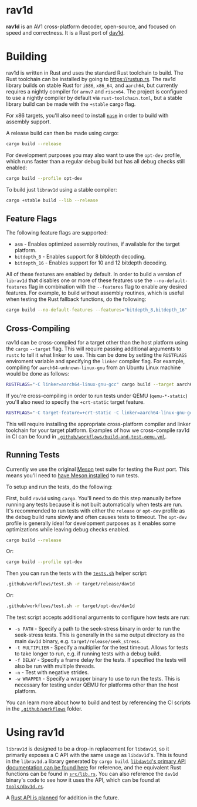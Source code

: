 # rav1d

**rav1d** is an AV1 cross-platform decoder, open-source, and focused on speed
and correctness. It is a Rust port of
[dav1d](https://code.videolan.org/videolan/dav1d).

# Building

rav1d is written in Rust and uses the standard Rust toolchain to build. The Rust
toolchain can be installed by going to https://rustup.rs. The rav1d library
builds on stable Rust for `i686`, `x86_64`, and `aarch64`, but currently
requires a nightly compiler for `armv7` and `riscv64`. The project is configured
to use a nightly compiler by default via `rust-toolchain.toml`, but a stable
library build can be made with the `+stable` cargo flag.

For x86 targets, you'll also need to install [`nasm`](https://nasm.us/) in order
to build with assembly support.

A release build can then be made using cargo:

```sh
cargo build --release
```

For development purposes you may also want to use the `opt-dev` profile, which
runs faster than a regular debug build but has all debug checks still enabled:

```sh
cargo build --profile opt-dev
```

To build just `librav1d` using a stable compiler:

```sh
cargo +stable build --lib --release
```

## Feature Flags

The following feature flags are supported:

* `asm` - Enables optimized assembly routines, if available for the target
  platform.
* `bitdepth_8` - Enables support for 8 bitdepth decoding.
* `bitdepth_16` - Enables support for 10 and 12 bitdepth decoding.

All of these features are enabled by default. In order to build a version of
`librav1d` that disables one or more of these features use the
`--no-default-features` flag in combination with the `--features` flag to enable
any desired features. For example, to build without assembly routines, which is
useful when testing the Rust fallback functions, do the following:

```sh
cargo build --no-default-features --features="bitdepth_8,bitdepth_16"
```

## Cross-Compiling

rav1d can be cross-compiled for a target other than the host platform using the
`cargo` `--target` flag. This will require passing additional arguments to
`rustc` to tell it what linker to use. This can be done by setting the
`RUSTFLAGS` enviroment variable and specifying the `linker` compiler flag. For
example, compiling for `aarch64-unknown-linux-gnu` from an Ubuntu Linux machine
would be done as follows:

```sh
RUSTFLAGS="-C linker=aarch64-linux-gnu-gcc" cargo build --target aarch64-unknown-linux-gnu
```

If you're cross-compiling in order to run tests under QEMU (`qemu-*-static`)
you'll also need to specify the `+crt-static` target feature.

```sh
RUSTFLAGS="-C target-feature=+crt-static -C linker=aarch64-linux-gnu-gcc" cargo build --target aarch64-unknown-linux-gnu
```

This will require installing the appropriate cross-platform compiler and linker
toolchain for your target platform. Examples of how we cross-compile rav1d in CI
can be found in
[`.github/workflows/build-and-test-qemu.yml`](.github/workflows/build-and-test-qemu.yml).

## Running Tests

Currently we use the original [Meson](https://mesonbuild.com/) test suite for
testing the Rust port. This means you'll need to [have Meson
installed](https://mesonbuild.com/Getting-meson.html) to run tests.

To setup and run the tests, do the following:

First, build `rav1d` using `cargo`. You'll need to do this step manually before
running any tests because it is not built automatically when tests are run. It's
recommended to run tests with either the `release` or `opt-dev` profile as the
debug build runs slowly and often causes tests to timeout. The `opt-dev` profile
is generally ideal for development purposes as it enables some optimizations
while leaving debug checks enabled.

```sh
cargo build --release
```

Or:

```sh
cargo build --profile opt-dev
```

Then you can run the tests with the [`tests.sh`](.github/workflows/test.sh)
helper script:

```sh
.github/workflows/test.sh -r target/release/dav1d
```

Or:

```sh
.github/workflows/test.sh -r target/opt-dev/dav1d
```

The test script accepts additional arguments to configure how tests are run:

* `-s PATH` - Specify a path to the seek-stress binary in order to run the
  seek-stress tests. This is generally in the same output directory as the main
  `dav1d` binary, e.g. `target/release/seek_stress`.
* `-t MULTIPLIER` - Specify a multiplier for the test timeout. Allows for tests
  to take longer to run, e.g. if running tests with a debug build.
* `-f DELAY` - Specify a frame delay for the tests. If specified the tests will
  also be run with multiple threads.
* `-n` - Test with negative strides.
* `-w WRAPPER` - Specify a wrapper binary to use to run the tests. This is
  necessary for testing under QEMU for platforms other than the host platform.

You can learn more about how to build and test by referencing the CI scripts in
the [`.github/workflows`](.github/workflows) folder.

# Using rav1d

`librav1d` is designed to be a drop-in replacement for `libdav1d`, so it
primarily exposes a C API with the same usage as `libdav1d`'s. This is found in
the `librav1d.a` library generated by `cargo build`. [`libdav1d`'s primary API
documentation can be found
here](https://videolan.videolan.me/dav1d/dav1d_8h.html) for reference, and the
equivalent Rust functions can be found in [`src/lib.rs`](src/lib.rs). You can
also reference the `dav1d` binary's code to see how it uses the API, which can
be found at [`tools/dav1d.rs`](tools/dav1d.rs).

A [Rust API is planned](https://github.com/memorysafety/rav1d/issues/1252) for
addition in the future.
